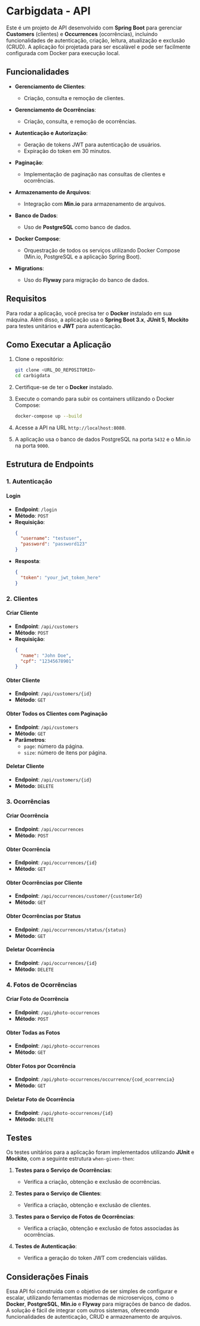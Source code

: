# Carbigdata - API

Este é um projeto de API desenvolvido com **Spring Boot** para gerenciar **Customers** (clientes) e **Occurrences** (ocorrências), incluindo funcionalidades de autenticação, criação, leitura, atualização e exclusão (CRUD). A aplicação foi projetada para ser escalável e pode ser facilmente configurada com Docker para execução local.

## Funcionalidades

- **Gerenciamento de Clientes**:
    - Criação, consulta e remoção de clientes.

- **Gerenciamento de Ocorrências**:
    - Criação, consulta, e remoção de ocorrências.

- **Autenticação e Autorização**:
    - Geração de tokens JWT para autenticação de usuários.
    - Expiração do token em 30 minutos.

- **Paginação**:
    - Implementação de paginação nas consultas de clientes e ocorrências.

- **Armazenamento de Arquivos**:
    - Integração com **Min.io** para armazenamento de arquivos.

- **Banco de Dados**:
    - Uso de **PostgreSQL** como banco de dados.

- **Docker Compose**:
    - Orquestração de todos os serviços utilizando Docker Compose (Min.io, PostgreSQL e a aplicação Spring Boot).

- **Migrations**:
    - Uso do **Flyway** para migração do banco de dados.

## Requisitos

Para rodar a aplicação, você precisa ter o **Docker** instalado em sua máquina. Além disso, a aplicação usa o **Spring Boot 3.x**, **JUnit 5**, **Mockito** para testes unitários e **JWT** para autenticação.

## Como Executar a Aplicação

1. Clone o repositório:

    ```bash
    git clone <URL_DO_REPOSITORIO>
    cd carbigdata
    ```

2. Certifique-se de ter o **Docker** instalado.

3. Execute o comando para subir os containers utilizando o Docker Compose:

    ```bash
    docker-compose up --build
    ```

4. Acesse a API na URL `http://localhost:8080`.

5. A aplicação usa o banco de dados PostgreSQL na porta `5432` e o Min.io na porta `9000`.

## Estrutura de Endpoints

### 1. **Autenticação**

#### Login
- **Endpoint**: `/login`
- **Método**: `POST`
- **Requisição**:
    ```json
    {
      "username": "testuser",
      "password": "password123"
    }
    ```
- **Resposta**:
    ```json
    {
      "token": "your_jwt_token_here"
    }
    ```

### 2. **Clientes**

#### Criar Cliente
- **Endpoint**: `/api/customers`
- **Método**: `POST`
- **Requisição**:
    ```json
    {
      "name": "John Doe",
      "cpf": "12345678901"
    }
    ```

#### Obter Cliente
- **Endpoint**: `/api/customers/{id}`
- **Método**: `GET`

#### Obter Todos os Clientes com Paginação
- **Endpoint**: `/api/customers`
- **Método**: `GET`
- **Parâmetros**:
    - `page`: número da página.
    - `size`: número de itens por página.

#### Deletar Cliente
- **Endpoint**: `/api/customers/{id}`
- **Método**: `DELETE`

### 3. **Ocorrências**

#### Criar Ocorrência
- **Endpoint**: `/api/occurrences`
- **Método**: `POST`

#### Obter Ocorrência
- **Endpoint**: `/api/occurrences/{id}`
- **Método**: `GET`

#### Obter Ocorrências por Cliente
- **Endpoint**: `/api/occurrences/customer/{customerId}`
- **Método**: `GET`

#### Obter Ocorrências por Status
- **Endpoint**: `/api/occurrences/status/{status}`
- **Método**: `GET`

#### Deletar Ocorrência
- **Endpoint**: `/api/occurrences/{id}`
- **Método**: `DELETE`

### 4. **Fotos de Ocorrências**

#### Criar Foto de Ocorrência
- **Endpoint**: `/api/photo-occurrences`
- **Método**: `POST`

#### Obter Todas as Fotos
- **Endpoint**: `/api/photo-occurrences`
- **Método**: `GET`

#### Obter Fotos por Ocorrência
- **Endpoint**: `/api/photo-occurrences/occurrence/{cod_ocorrencia}`
- **Método**: `GET`

#### Deletar Foto de Ocorrência
- **Endpoint**: `/api/photo-occurrences/{id}`
- **Método**: `DELETE`

## Testes

Os testes unitários para a aplicação foram implementados utilizando **JUnit** e **Mockito**, com a seguinte estrutura `when-given-then`:

1. **Testes para o Serviço de Ocorrências**:
    - Verifica a criação, obtenção e exclusão de ocorrências.

2. **Testes para o Serviço de Clientes**:
    - Verifica a criação, obtenção e exclusão de clientes.

3. **Testes para o Serviço de Fotos de Ocorrências**:
    - Verifica a criação, obtenção e exclusão de fotos associadas às ocorrências.

4. **Testes de Autenticação**:
    - Verifica a geração do token JWT com credenciais válidas.

## Considerações Finais

Essa API foi construída com o objetivo de ser simples de configurar e escalar, utilizando ferramentas modernas de microserviços, como o **Docker**, **PostgreSQL**, **Min.io** e **Flyway** para migrações de banco de dados. A solução é fácil de integrar com outros sistemas, oferecendo funcionalidades de autenticação, CRUD e armazenamento de arquivos.


